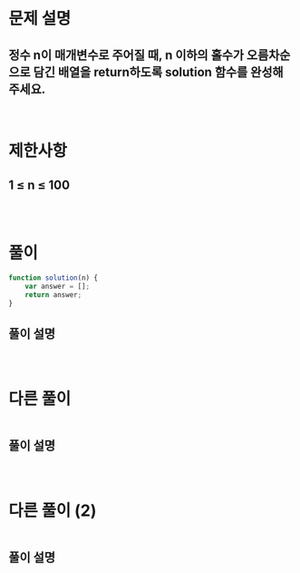 # 문제 설명
## 정수 n이 매개변수로 주어질 때, n 이하의 홀수가 오름차순으로 담긴 배열을 return하도록 solution 함수를 완성해주세요.
<br>

# 제한사항
## 1 ≤ n ≤ 100
## 

<br>

# 풀이

```js
function solution(n) {
    var answer = [];
    return answer;
}
```
## 풀이 설명
### 
### 

<br>

# 다른 풀이 

```js
```
## 풀이 설명
### 


<br>

# 다른 풀이 (2)

```js
```
## 풀이 설명
### 